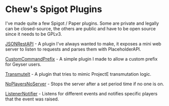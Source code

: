# Chew's Spigot Plugins

I've made quite a few Spigot / Paper plugins. Some are private and legally can be closed-source, the others are public and have to be open source since it needs to be GPLv3.

[JSONRestAPI](https://github.com/ChewMC/JSONRestAPI) - A plugin I've always wanted to make, it exposes a mini web server to listen to requests and parses them with PlaceholderAPI.

[CustomCommandPrefix](https://github.com/ChewMC/CustomCommandPrefix) - A simple plugin I made to allow a custom prefix for Geyser users.

[TransmuteIt](https://github.com/ChewMC/TransmuteIt) - A plugin that tries to mimic ProjectE transmutation logic.

[NoPlayersNoServer](https://github.com/ChewMC/NoPlayersNoServer) - Stops the server after a set period time if no one is on.

[ListenerNotifier](https://github.com/ChewMC/ListenerNotifier) - Listens for different events and notifies specific players that the event was raised.
